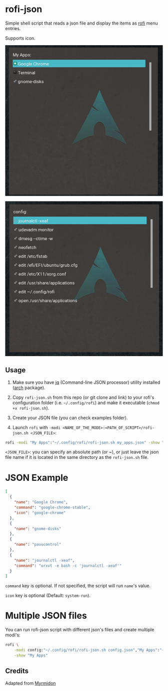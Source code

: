 # rofi-json

Simple shell script that reads a json file and display the items as [rofi](https://github.com/davatorium/rofi) menu entries.

Supports icon.

![Screen1](examples/screen2.png)

![Screen1](examples/screen1.png)

## Usage

1. Make sure you have [jq](https://stedolan.github.io/jq/) (Command-line JSON processor) utility installed ([arch](https://www.archlinux.org/packages/community/x86_64/jq/) package).

2. Copy `rofi-json.sh` from this repo (or git clone and link) to your rofi's configuration folder (i.e. `~/.config/rofi`) and make it executable (`chmod +x rofi-json.sh`).

3. Create your JSON file (you can check examples folder).

4. Launch `rofi` with `-modi <NAME_OF_THE_MODE>:<PATH_OF_SCRIPT>/rofi-json.sh <JSON_FILE>`:

```bash
rofi -modi "My Apps":"~/.config/rofi/rofi-json.sh my_apps.json" -show "My Apps"
```

`<JSON_FILE>`: you can specify an absolute path (or ~), or just leave the json file name if it is located in the same directory as the `rofi-json.sh` file.

# JSON Example

```json
[
  {
    "name": "Google Chrome",
    "command": "google-chrome-stable",
    "icon": "google-chrome"
  },
  {
    "name": "gnome-disks"
  },
  {
    "name": "pavucontrol"
  },
  {
    "name": "journalctl -xeaf",
    "command": "urxvt -e bash -c 'journalctl -xeaf'"
  }
]
```

`command` key is optional. If not specified, the script will run `name`'s value.

`icon` key is optional (Default: `system-run`).

# Multiple JSON files

You can run rofi-json script with different json's files and create multiple modi's:

```bash
rofi \
    -modi config:"~/.config/rofi/rofi-json.sh config.json","My Apps":"~/.config/rofi/rofi-json.sh my_apps.json" \
    -show "My Apps"
```

## Credits

Adapted from [Myrmidon](https://github.com/moustacheful/myrmidon)
